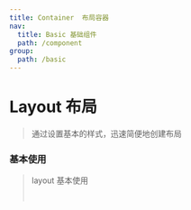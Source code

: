 ```yaml
---
title: Container  布局容器
nav:
  title: Basic 基础组件
  path: /component
group:
  path: /basic
---
```


# Layout 布局

> 通过设置基本的样式，迅速简便地创建布局

### 基本使用

> layout 基本使用 <code src="./demo/index1.tsx" />

<code src="./demo/index2.tsx" />
<code src="./demo/index3.tsx" />
<code src="./demo/index4.tsx" />
<code src="./demo/index5.tsx" />
<code src="./demo/index6.tsx" />
<API />
